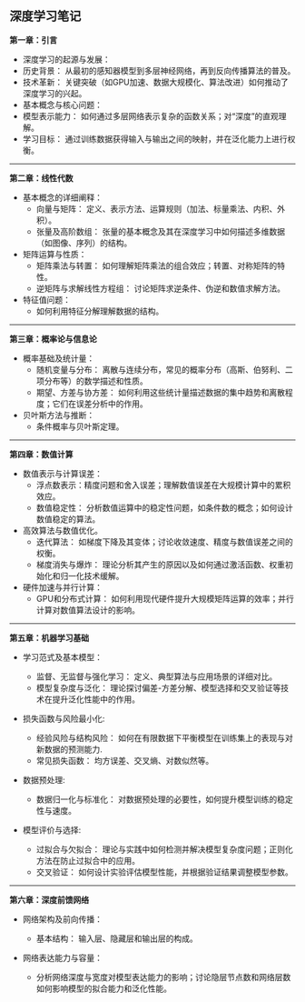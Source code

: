 ## 深度学习笔记

**第一章：引言**

 * 深度学习的起源与发展：
  * 历史背景： 从最初的感知器模型到多层神经网络，再到反向传播算法的普及。
  * 技术革新： 关键突破（如GPU加速、数据大规模化、算法改进）如何推动了深度学习的兴起。
 * 基本概念与核心问题：
  * 模型表示能力： 如何通过多层网络表示复杂的函数关系；对“深度”的直观理解。
  * 学习目标： 通过训练数据获得输入与输出之间的映射，并在泛化能力上进行权衡。

---

**第二章：线性代数**

 * 基本概念的详细阐释：
   * 向量与矩阵： 定义、表示方法、运算规则（加法、标量乘法、内积、外积）。
   * 张量及高阶数组： 张量的基本概念及其在深度学习中如何描述多维数据（如图像、序列）的结构。
 * 矩阵运算与性质：
   * 矩阵乘法与转置： 如何理解矩阵乘法的组合效应；转置、对称矩阵的特性。
   * 逆矩阵与求解线性方程组： 讨论矩阵求逆条件、伪逆和数值求解方法。
 * 特征值问题： 
   * 如何利用特征分解理解数据的结构。

---

**第三章：概率论与信息论**

* 概率基础及统计量：
  * 随机变量与分布： 离散与连续分布，常见的概率分布（高斯、伯努利、二项分布等）的数学描述和性质。
  * 期望、方差与协方差： 如何利用这些统计量描述数据的集中趋势和离散程度；它们在误差分析中的作用。
* 贝叶斯方法与推断：
  * 条件概率与贝叶斯定理。

---

**第四章：数值计算**

* 数值表示与计算误差：
  * 浮点数表示：精度问题和舍入误差；理解数值误差在大规模计算中的累积效应。
  * 数值稳定性： 分析数值运算中的稳定性问题，如条件数的概念；如何设计数值稳定的算法。
* 高效算法与数值优化。
  * 迭代算法： 如梯度下降及其变体；讨论收敛速度、精度与数值误差之间的权衡。
  * 梯度消失与爆炸： 理论分析其产生的原因以及如何通过激活函数、权重初始化和归一化技术缓解。
* 硬件加速与并行计算：
  * GPU和分布式计算： 如何利用现代硬件提升大规模矩阵运算的效率；并行计算对数值算法设计的影响。

---

**第五章：机器学习基础**

* 学习范式及基本模型：
  * 监督、无监督与强化学习： 定义、典型算法与应用场景的详细对比。
  * 模型复杂度与泛化： 理论探讨偏差-方差分解、模型选择和交叉验证等技术在提升泛化性能中的作用。
* 损失函数与风险最小化:
  * 经验风险与结构风险： 如何在有限数据下平衡模型在训练集上的表现与对新数据的预测能力.
  * 常见损失函数： 均方误差、交叉熵、对数似然等。

* 数据预处理:
  * 数据归一化与标准化： 对数据预处理的必要性，如何提升模型训练的稳定性与速度。
* 模型评价与选择:
  * 过拟合与欠拟合： 理论与实践中如何检测并解决模型复杂度问题；正则化方法在防止过拟合中的应用。
  * 交叉验证： 如何设计实验评估模型性能，并根据验证结果调整模型参数。

---

**第六章：深度前馈网络**

* 网络架构及前向传播：
  * 基本结构： 输入层、隐藏层和输出层的构成。

* 网络表达能力与容量：
  * 分析网络深度与宽度对模型表达能力的影响；讨论隐层节点数和网络层数如何影响模型的拟合能力和泛化性能。